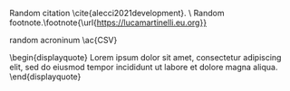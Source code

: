 

Random citation \cite{alecci2021development}. \\
Random footnote.\footnote{\url{https://lucamartinelli.eu.org}}

random acroninum \ac{CSV} 

\begin{displayquote}
Lorem ipsum dolor sit amet, consectetur adipiscing elit, sed do eiusmod tempor incididunt ut labore et dolore magna aliqua.
\end{displayquote}